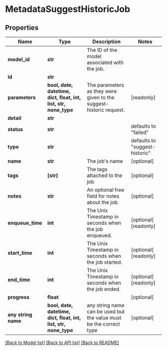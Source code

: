 # MetadataSuggestHistoricJob


## Properties
Name | Type | Description | Notes
------------ | ------------- | ------------- | -------------
**model_id** | **str** | The ID of the model associated with the job. | 
**id** | **str** |  | 
**parameters** | **bool, date, datetime, dict, float, int, list, str, none_type** | The parameters as they were given to the suggest-historic request. | [readonly] 
**detail** | **str** |  | 
**status** | **str** |  | defaults to "failed"
**type** | **str** |  | defaults to "suggest-historic"
**name** | **str** | The job&#39;s name | [optional] 
**tags** | **[str]** | The tags attached to the job | [optional] 
**notes** | **str** | An optional free field for notes about the job. | [optional] 
**enqueue_time** | **int** | The Unix Timestamp in seconds when the job enqueued. | [optional] [readonly] 
**start_time** | **int** | The Unix Timestamp in seconds when the job started. | [optional] [readonly] 
**end_time** | **int** | The Unix Timestamp in seconds when the job ended. | [optional] [readonly] 
**progress** | **float** |  | [optional] 
**any string name** | **bool, date, datetime, dict, float, int, list, str, none_type** | any string name can be used but the value must be the correct type | [optional]

[[Back to Model list]](../README.md#documentation-for-models) [[Back to API list]](../README.md#documentation-for-api-endpoints) [[Back to README]](../README.md)


